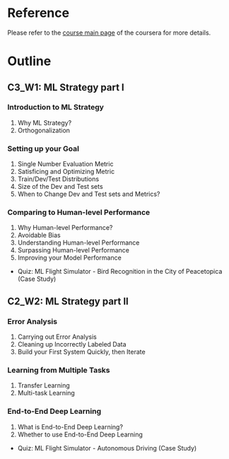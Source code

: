 # Reference
Please refer to the [course main page](https://www.coursera.org/learn/machine-learning-projects/home/welcome) of the coursera for more details. 

# Outline
## C3_W1: ML Strategy part I 

### 		Introduction to ML Strategy  

1. Why ML Strategy? 
1. Orthogonalization  
### 		Setting up your Goal 

1. Single Number Evaluation Metric 
1. Satisficing and Optimizing Metric 
1. Train/Dev/Test Distributions 
1. Size of the Dev and Test sets 
1. When to Change Dev and Test sets and Metrics?

### 		Comparing to Human-level Performance 

1. Why Human-level Performance? 
1. Avoidable Bias 
1. Understanding Human-level Performance
1. Surpassing Human-level Performance
1. Improving your Model Performance

- Quiz: ML Flight Simulator - Bird Recognition in the City of Peacetopica (Case Study)

## C2_W2: ML Strategy part II

### 		Error Analysis 

1. Carrying out Error Analysis 
1. Cleaning up Incorrectly Labeled Data 
1. Build your First System Quickly, then Iterate 

### 		Learning from Multiple Tasks  

1. Transfer Learning 
1. Multi-task Learning 

### 		End-to-End Deep Learning 

1. What is End-to-End Deep Learning?
1. Whether to use End-to-End Deep Learning

- Quiz: ML Flight Simulator - Autonomous Driving (Case Study)
